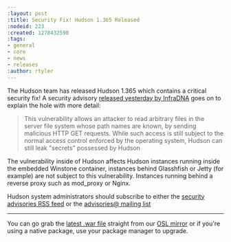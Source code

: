 ```yaml
---
:layout: post
:title: Security Fix! Hudson 1.365 Released
:nodeid: 223
:created: 1278432590
:tags:
- general
- core
- news
- releases
:author: rtyler
---
```

The Hudson team has released Hudson 1.365 which contains a critical security fix! A security advisory [released yesterday by InfraDNA](https://infradna.com/content/security-advisory-2010-07-05) goes on to explain the hole with more detail:

>This vulnerability allows an attacker to read arbitrary files in the
server file system whose path names are known, by sending malicious
HTTP GET requests. While such access is still subject to the normal
access control enforced by the operating system, Hudson can still leak
"secrets" possessed by Hudson

The vulnerability inside of Hudson affects Hudson instances running inside the embedded Winstone container, instances behind Glasshfish or Jetty (for example) are not subject to this vulnerability. Instances running behind a reverse proxy such as mod_proxy or Nginx.

Hudson system administrators should subscribe to either the [security advisories RSS feed](https://feeds.feedburner.com/hudson-security-advisories) or the [advisories@ mailing list](/mailing-lists/#jenkinsci-advisories-googlegroups-com)


----

You can go grab the [latest .war file](https://ftp.osuosl.org/pub/hudson/war/1.363/hudson.war) straight from our [OSL mirror](https://www.osuosl.org) or if you're using a native package, use your package manager to upgrade.
